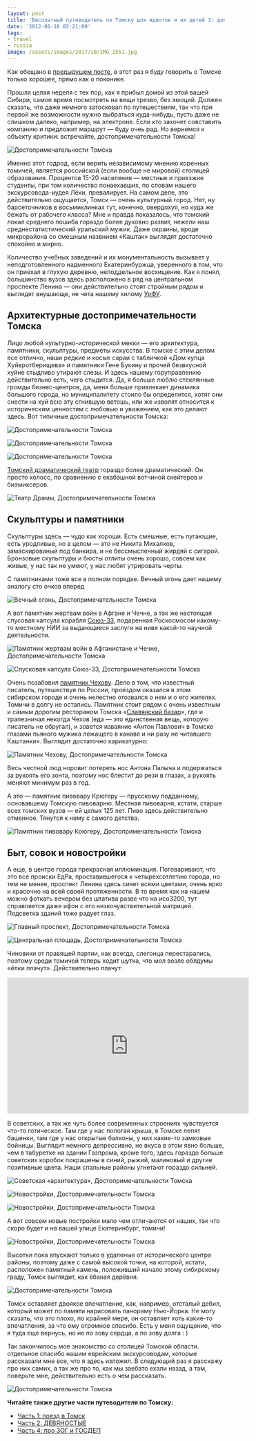 ```yaml
---
layout: post
title: 'Бесплатный путеводитель по Томску для идиотов и их детей 3: достопримечатель'
date: '2012-01-16 02:21:00'
tags:
- travel
- russia
image: /assets/images/2017/10/IMG_1551.jpg
---
```


Как обещано в [предыдущем посте](http://shouldgo.ru/tomsk/), в этот раз я буду говорить о Томске только хорошее, прямо как о поконике.

Прошла целая неделя с тех пор, как я прибыл домой из этой вашей Сибири, самое время посмотреть на вещи трезво, без эмоций. Должен сказать, что даже немного затосковал по путешествиям, так что при первой же возможности нужно выбраться куда-нибудь, пусть даже не слишком далеко, например, на электроне. Если кто захочет совставить компанию и предложит маршрут — буду очеь рад. Но вернемся к объекту критики: встречайте, достопримечательности&nbsp;Томска!

![Достопримечательности Томска](/assets/images/2017/10/IMG_1551.jpg)

Именно этот годрод, если верить независимому мнению коренных томичей, является российской (если вообще не мировой) столицей образования. Процентов 15-20 населения — местные и приезжие студенты, при том количество понаехавших, по словам нашего экскурсовода-иудея Лёхи, превалирует. На самом деле, это действительно ощущается, Томск — очень культурный город. Нет, ну барсеточников в восьмиклинках тут, конечно, овердохуя, но куда же бежать от рабочего класса? Мне и правда показалось, что томский локал среднего пошиба гораздо более духовно развит, нежели наш среднестатистический уральский мужик. Даже окраины, вроде микрорайона со смешным назвнием «Каштак» выглядят достаточно спокойно и мирно.

Количество учебных заведений и их монументальность вызывает у неподготовленного надменного Екатеринбуржца, уверенного в том, что он приехал в глухую деревню, неподдельное восхищение. Как я понял, большинство вузов здесь расположено в ряд на центральном проспекте Ленина — они действительно стоят стройным рядом и выглядят внушающе, не чета нашему хилому [УрФУ](http://ru.wikipedia.org/wiki/%D0%A3%D1%80%D0%B0%D0%BB%D1%8C%D1%81%D0%BA%D0%B8%D0%B9_%D1%84%D0%B5%D0%B4%D0%B5%D1%80%D0%B0%D0%BB%D1%8C%D0%BD%D1%8B%D0%B9_%D1%83%D0%BD%D0%B8%D0%B2%D0%B5%D1%80%D1%81%D0%B8%D1%82%D0%B5%D1%82).

## Архитектурные достопримечательности Томска

Лицо любой культурно-исторической мекки — его архитектура, памятники, скульптуры, предметы искусства. В томске с этим делом все отлично, наши редкие и косые сараи с табличкой «Дом купца Хуйвротберищева» и памятники Гене Букину и прочей безвкусной хуйне стыдливо утирают слезы. И здесь нашему горуправлению действительно есть, чего стыдится. Да, я больше люблю стеклянные громды бизнес-центров, да, меня больше привлекает динамика большого города, но муниципалитету стоило бы определится, хотят они снести на хуй всю эту сгнившую ветошь, или же изволят относится к историческим ценностям с любовью и уважением, как это делают здесь. Вот типичные достопримечательности Томска:

![Достопримечательности Томска](/assets/images/2017/10/IMG_1488.jpg)

![Достопримечательности Томска](/assets/images/2017/10/IMG_1554.jpg)

![Достопримечательности Томска](/assets/images/2017/10/IMG_1487.jpg)

[Томский драматический театр](http://ru.wikipedia.org/wiki/%D0%A2%D0%BE%D0%BC%D1%81%D0%BA%D0%B8%D0%B9_%D0%BE%D0%B1%D0%BB%D0%B0%D1%81%D1%82%D0%BD%D0%BE%D0%B9_%D0%B4%D1%80%D0%B0%D0%BC%D0%B0%D1%82%D0%B8%D1%87%D0%B5%D1%81%D0%BA%D0%B8%D0%B9_%D1%82%D0%B5%D0%B0%D1%82%D1%80) гораздо более драматический. Он просто колосс, по сравнению с екабэшной вотчиной скейтеров и биэмиксеров.

![Театр Драмы, Достопримечательности Томска](/assets/images/2017/10/IMG_1482_1.jpg)

## Скульптуры и памятники

Скульптуры здесь — чудо как хороши. Есть смешные, есть пугающие, есть уродливые, но в целом — это не Никита Михалков, замаскированый под банкира, и не бессмысленный жирдяй с сигарой. Бронзовые скульптуры и бюсты отлиты очень хорошо, совсем как живые, у нас так не умеют, у нас любят утрировать черты.

С памятниками тоже все в полном порядке. Вечный огонь дает нашему аналогу сто очков вперед

![Вечный огонь, Достопримечательности Томска](/assets/images/2017/10/IMG_1523.jpg)

А вот памятник жертвам войн в Афгане и Чечне, а так же настоящая спусовая капсула корабля [Союз-33](http://ru.wikipedia.org/wiki/%D0%A1%D0%BE%D1%8E%D0%B7-33), подаренная Роскосмосом какому-то местному НИИ за выдающиеся заслуги на ниве какой-то научной деятельности.

![Памятник жертвам войн в Афганистане и Чечне, Достопримечательности Томска](/assets/images/2017/10/IMG_1448.jpg)

![Спусковая капсула Союз-33, Достопримечательности Томска](/assets/images/2017/10/IMG_1525.jpg)

Очень позабавил [памятник Чехову](http://ru.wikipedia.org/wiki/%D0%9F%D0%B0%D0%BC%D1%8F%D1%82%D0%BD%D0%B8%D0%BA_%D0%A7%D0%B5%D1%85%D0%BE%D0%B2%D1%83_(%D0%A2%D0%BE%D0%BC%D1%81%D0%BA)). Дело в том, что известный писатель, путешествуя по России, проездом оказался в этом сибирском городе и очень нелестно отозвался о нем и о его жителях. Томичи в долгу не остались. Памятник стоит рядом с очень известным и самым дорогим рестораном Томска «[Славянский базар](http://ru.wikipedia.org/wiki/%D0%A1%D0%BB%D0%B0%D0%B2%D1%8F%D0%BD%D1%81%D0%BA%D0%B8%D0%B9_%D0%B1%D0%B0%D0%B7%D0%B0%D1%80_(%D0%A2%D0%BE%D0%BC%D1%81%D0%BA))», где и трапезничал некогда Чехов (еда — это единственая вещь, которую писатель не обругал), и зовется изваяние «Антон Павлович в Томске глазами пьяного мужика лежащего в канаве и ни разу не читавшего Каштанки». Выглядит достаточно карикатурно:

![Памятник Чехову, Достопримечательности Томска](/assets/images/2017/10/IMG_1519.jpg)

Весь честной люд норовит потереть нос Антона Палыча и подержаться за рукоять его зонта, поэтому нос блестит до рези в глазах, а рукоять меняют минимум раз в год.

А это — памятник пивовару Крюгеру — прусскому подданному, основавшему Томскую пивоварню. Местная пивоварня, кстати, старше всех томских вузов — ей целых 125 лет. Пиво здесь действительно отменное. Тянутся к нему с самого детства.

![Памятник пивовару Коюгеру, Достопримечательности Томска](/assets/images/2017/10/IMG_1522.jpg)

## Быт, совок и новостройки

А еще, в центре города прекрасная иллюминация. Поговаривают, что это все происки ЕдРа, проставившегося к четырехсотлетию города, но тем не менее, проспект Ленина здесь сияет всеми цветами, очень ярко и красочно на всей своей протяженности. В то время как на нашем можно фоткать вечером без штатива разве что на исо3200, тут справляется даже ифон с его низкочувствительной матрицей. Подсветка зданий тоже радует глаз.

![Главный проспект, Достопримечательности Томска](/assets/images/2017/10/IMG_1463.jpg)

![Центральная площадь, Достопримечательности Томска](/assets/images/2017/10/IMG_1457.jpg)

Чиновики от правящей партии, как всегда, слегонца перестарались, поэтому среди томичей теперь ходит шутка, что мол возле облдумы «ёлки плачут». Действительно плачут:

<iframe width="560" height="315" src="https://www.youtube.com/embed/P6r6abRkxYY?rel=0" frameborder="0" allowfullscreen></iframe>

В советских, а так же чуть более современных строениях чувствуется что-то готическое. Там где у нас пологая крыша, в Томске лепят башенки, там где у нас открытые балконы, у них какие-то замковые бойницы. Выглядит немного депрессивно, но вкуса в этом явно больше, чем в табуретке на здании Газпрома, кроме того, здесь гораздо больше советских коробок покрашены в синий, рыжий, малиновый и другие позитивные цвета. Наши спальные районы угнетают гораздо сильней.

![Советская «архитектура», Достопримечательности Томска](/assets/images/2017/10/IMG_1555.jpg)

![Новостройки, Достопримечательности Томска](/assets/images/2017/10/IMG_1558.jpg)

![Новостройки, Достопримечательности Томска](/assets/images/2017/10/IMG_1443.jpg)

А вот совсем новые постройки мало чем отличаются от наших, так что скоро будет и на вашей улице Екатеринбург, томичи!

![Новостройки, Достопримечательности Томска](/assets/images/2017/10/IMG_1557.jpg)

Высотки пока впускают только в удаленые от исторического центра районы, поэтому даже с самой высокой точки, на которой, кстати, расположен памятный камень, положивший начало этому сибирскому граду, Томск выглядит, как ёбаная дерёвня.

![Достопримечательности Томска](/assets/images/2017/10/IMG_1552.jpg)

Томск оставляет двоякое впечатление, как, например, отсталый дебил, который может по памяти нарисовать панораму Нью-Йорка. Не могу сказать, что это плохо, по крайней мере, он оставляет хоть какие-то впечатления, за что ему огромное спасибо. Есть у меня ощущение, что я туда еще вернусь, но не по зову сердца, а по зову долга : )

Так закончилось мое знакомство со столицей Томской области. отдельное спасибо нашим еврейским экскурсоводам, которые рассказали мне все, что я здесь изложил. В следующий раз я расскажу про них самих, а так же про то, как мы заебато ехали назад, а там, поверьте мне, действительно есть о чем рассказать.

![Достопримечательности Томска](/assets/images/2017/10/IMG_1524.jpg)

**Читайте также другие части путеводителя по Томску:**

- [Часть 1: поезд в Томск](http://shouldgo.ru/to-tomsk-by-train/)
- [Часть 2: ДЕВЯНОСТЫЕ](http://shouldgo.ru/tomsk/)
- [Часть 4: про ЗОГ и ГОСДЕП](http://shouldgo.ru/tomsk-zog-gosdep/)
